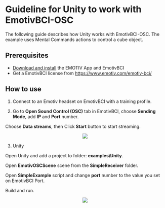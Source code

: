 # Guideline for Unity to work with EmotivBCI-OSC

The following guide describes how Unity works with EmotivBCI-OSC.
The example uses Mental Commands actions to control a cube object.

## Prerequisites
* [Download and install](https://www.emotiv.com/developer/) the EMOTIV App and EmotivBCI
* Get a EmotivBCI license from https://www.emotiv.com/emotiv-bci/

## How to use

1. Connect to an Emotiv headset on EmotivBCI with a training profile. 

2. Go to **Open Sound Control (OSC)** tab in EmotivBCI, choose **Sending Mode**, add **IP** and **Port** number.

Choose **Data streams**, then Click **Start** button to start streaming.

<p align="center">
  <img src="https://github.com/Emotiv/opensoundcontrol/blob/develop/docs/images/EmotivBCI_OSC.png">
</p>

3. Unity

Open Unity and add a project to folder: **examples\Unity**.

Open **EmotivOSCScene** scene from the **SimpleReceiver** folder.

Open **SimpleExample** script and change **port** number to the value you set on EmotivBCI Port.

Build and run.

<p align="center">
  <img src="https://github.com/Emotiv/opensoundcontrol/blob/develop/docs/images/UnityOSC.png">
</p>